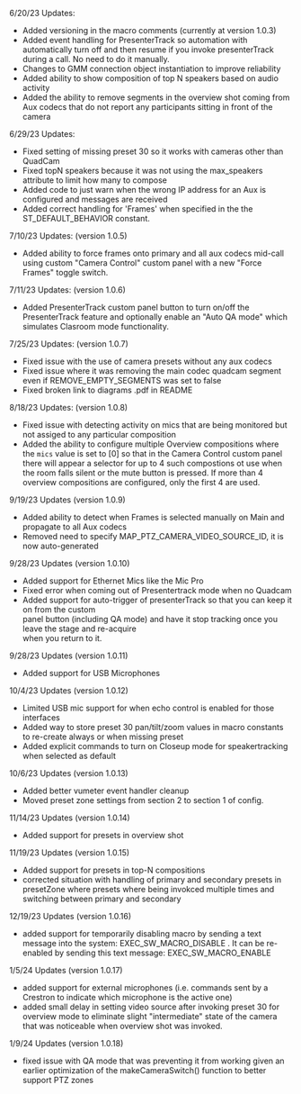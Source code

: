 6/20/23 Updates:

- Added versioning in the macro comments (currently at version 1.0.3)
- Added event handling for PresenterTrack so automation with automatically turn off and then resume if you invoke presenterTrack during a call. No need to do it manually.
- Changes to GMM connection object instantiation to improve reliability
- Added ability to show composition of top N speakers based on audio activity
- Added the ability to remove segments in the overview shot coming from Aux codecs that do not report any participants sitting in front of the camera

6/29/23 Updates:

- Fixed setting of missing preset 30 so it works with cameras other than QuadCam
- Fixed topN speakers because it was not using the max_speakers attribute to limit how many to compose
- Added code to just warn when the wrong IP address for an Aux is configured and messages are received
- Added correct handling for 'Frames' when specified in the the ST_DEFAULT_BEHAVIOR constant.

7/10/23 Updates: (version 1.0.5)

- Added ability to force frames onto primary and all aux codecs mid-call using custom "Camera Control" custom panel with a new "Force Frames" toggle switch.

7/11/23 Updates: (version 1.0.6)

- Added PresenterTrack custom panel button to turn on/off the PresenterTrack feature and optionally enable an "Auto QA mode" which simulates Clasroom mode functionality.

7/25/23 Updates: (version 1.0.7)

- Fixed issue with the use of camera presets without any aux codecs
- Fixed issue where it was removing the main codec quadcam segment even if REMOVE_EMPTY_SEGMENTS was set to false
- Fixed broken link to diagrams .pdf in README

8/18/23 Updates: (version 1.0.8)

- Fixed issue with detecting activity on mics that are being monitored but not assiged to any particular composition
- Added the ability to configure multiple Overview compositions where the `mics` value is set to [0] so that in the Camera Control custom panel there will appear a selector for up to 4 such compostions ot use when the room falls silent or the mute button is pressed. If more than 4 overview compositions are configured, only the first 4 are used.

9/19/23 Updates (version 1.0.9)

- Added ability to detect when Frames is selected manually on Main and propagate to all Aux codecs
- Removed need to specify MAP_PTZ_CAMERA_VIDEO_SOURCE_ID, it is now auto-generated

9/28/23 Updates (version 1.0.10)

- Added support for Ethernet Mics like the Mic Pro
- Fixed error when coming out of Presentertrack mode when no Quadcam
- Added support for auto-trigger of presenterTrack so that you can keep it on from the custom  
  panel button (including QA mode) and have it stop tracking once you leave the stage and re-acquire  
  when you return to it.

9/28/23 Updates (version 1.0.11)

- Added support for USB Microphones

10/4/23 Updates (version 1.0.12)

- Limited USB mic support for when echo control is enabled for those interfaces
- Added way to store preset 30 pan/tilt/zoom values in macro constants to re-create always or when missing preset
- Added explicit commands to turn on Closeup mode for speakertracking when selected as default

10/6/23 Updates (version 1.0.13)

- Added better vumeter event handler cleanup
- Moved preset zone settings from section 2 to section 1 of config.

11/14/23 Updates (version 1.0.14)

- Added support for presets in overview shot

11/19/23 Updates (version 1.0.15)

- Added support for presets in top-N compositions
- corrected situation with handling of primary and secondary presets in presetZone where presets where being invokced multiple times and switching between primary and secondary

12/19/23 Updates (version 1.0.16)

- added support for temporarily disabling macro by sending a text message into the system: EXEC_SW_MACRO_DISABLE . It can be re-enabled by sending this text message: EXEC_SW_MACRO_ENABLE

1/5/24 Updates (version 1.0.17)

- added support for external microphones (i.e. commands sent by a Crestron to indicate which microphone is the active one)
- added small delay in setting video source after invoking preset 30 for overview mode to eliminate slight "intermediate" state of the camera that was noticeable when overview shot was invoked.

1/9/24 Updates (version 1.0.18)

- fixed issue with QA mode that was preventing it from working given an earlier optimization of the makeCameraSwitch() function to better support PTZ zones
